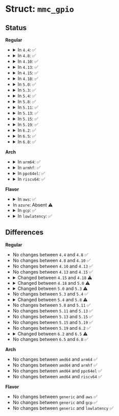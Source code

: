 # Struct: <code>mmc_gpio</code>

## Status
<b>Regular</b>
<ul>
<li>
<details>
<summary>In <code>4.4</code>: ✅</summary>

```c
struct mmc_gpio {
    struct gpio_desc *ro_gpio;
    struct gpio_desc *cd_gpio;
    bool override_ro_active_level;
    bool override_cd_active_level;
    irqreturn_t (*cd_gpio_isr)(int, void *);
    char *ro_label;
    char cd_label[0];
};
```
</details>
</li>
<li>
<details>
<summary>In <code>4.8</code>: ✅</summary>

```c
struct mmc_gpio {
    struct gpio_desc *ro_gpio;
    struct gpio_desc *cd_gpio;
    bool override_ro_active_level;
    bool override_cd_active_level;
    irqreturn_t (*cd_gpio_isr)(int, void *);
    char *ro_label;
    char cd_label[0];
};
```
</details>
</li>
<li>
<details>
<summary>In <code>4.10</code>: ✅</summary>

```c
struct mmc_gpio {
    struct gpio_desc *ro_gpio;
    struct gpio_desc *cd_gpio;
    bool override_ro_active_level;
    bool override_cd_active_level;
    irqreturn_t (*cd_gpio_isr)(int, void *);
    char *ro_label;
    char cd_label[0];
};
```
</details>
</li>
<li>
<details>
<summary>In <code>4.13</code>: ✅</summary>

```c
struct mmc_gpio {
    struct gpio_desc *ro_gpio;
    struct gpio_desc *cd_gpio;
    bool override_ro_active_level;
    bool override_cd_active_level;
    irqreturn_t (*cd_gpio_isr)(int, void *);
    char *ro_label;
    char cd_label[0];
};
```
</details>
</li>
<li>
<details>
<summary>In <code>4.15</code>: ✅</summary>

```c
struct mmc_gpio {
    struct gpio_desc *ro_gpio;
    struct gpio_desc *cd_gpio;
    bool override_ro_active_level;
    bool override_cd_active_level;
    irqreturn_t (*cd_gpio_isr)(int, void *);
    char *ro_label;
    char cd_label[0];
};
```
</details>
</li>
<li>
<details>
<summary>In <code>4.18</code>: ✅</summary>

```c
struct mmc_gpio {
    struct gpio_desc *ro_gpio;
    struct gpio_desc *cd_gpio;
    bool override_ro_active_level;
    bool override_cd_active_level;
    irqreturn_t (*cd_gpio_isr)(int, void *);
    char *ro_label;
    u32 cd_debounce_delay_ms;
    char cd_label[0];
};
```
</details>
</li>
<li>
<details>
<summary>In <code>5.0</code>: ✅</summary>

```c
struct mmc_gpio {
    struct gpio_desc *ro_gpio;
    struct gpio_desc *cd_gpio;
    bool override_ro_active_level;
    bool override_cd_active_level;
    irqreturn_t (*cd_gpio_isr)(int, void *);
    char *ro_label;
    char *cd_label;
    u32 cd_debounce_delay_ms;
};
```
</details>
</li>
<li>
<details>
<summary>In <code>5.3</code>: ✅</summary>

```c
struct mmc_gpio {
    struct gpio_desc *ro_gpio;
    struct gpio_desc *cd_gpio;
    bool override_cd_active_level;
    irqreturn_t (*cd_gpio_isr)(int, void *);
    char *ro_label;
    char *cd_label;
    u32 cd_debounce_delay_ms;
};
```
</details>
</li>
<li>
<details>
<summary>In <code>5.4</code>: ✅</summary>

```c
struct mmc_gpio {
    struct gpio_desc *ro_gpio;
    struct gpio_desc *cd_gpio;
    bool override_cd_active_level;
    irqreturn_t (*cd_gpio_isr)(int, void *);
    char *ro_label;
    char *cd_label;
    u32 cd_debounce_delay_ms;
};
```
</details>
</li>
<li>
<details>
<summary>In <code>5.8</code>: ✅</summary>

```c
struct mmc_gpio {
    struct gpio_desc *ro_gpio;
    struct gpio_desc *cd_gpio;
    irqreturn_t (*cd_gpio_isr)(int, void *);
    char *ro_label;
    char *cd_label;
    u32 cd_debounce_delay_ms;
};
```
</details>
</li>
<li>
<details>
<summary>In <code>5.11</code>: ✅</summary>

```c
struct mmc_gpio {
    struct gpio_desc *ro_gpio;
    struct gpio_desc *cd_gpio;
    irqreturn_t (*cd_gpio_isr)(int, void *);
    char *ro_label;
    char *cd_label;
    u32 cd_debounce_delay_ms;
};
```
</details>
</li>
<li>
<details>
<summary>In <code>5.13</code>: ✅</summary>

```c
struct mmc_gpio {
    struct gpio_desc *ro_gpio;
    struct gpio_desc *cd_gpio;
    irqreturn_t (*cd_gpio_isr)(int, void *);
    char *ro_label;
    char *cd_label;
    u32 cd_debounce_delay_ms;
};
```
</details>
</li>
<li>
<details>
<summary>In <code>5.15</code>: ✅</summary>

```c
struct mmc_gpio {
    struct gpio_desc *ro_gpio;
    struct gpio_desc *cd_gpio;
    irqreturn_t (*cd_gpio_isr)(int, void *);
    char *ro_label;
    char *cd_label;
    u32 cd_debounce_delay_ms;
};
```
</details>
</li>
<li>
<details>
<summary>In <code>5.19</code>: ✅</summary>

```c
struct mmc_gpio {
    struct gpio_desc *ro_gpio;
    struct gpio_desc *cd_gpio;
    irqreturn_t (*cd_gpio_isr)(int, void *);
    char *ro_label;
    char *cd_label;
    u32 cd_debounce_delay_ms;
};
```
</details>
</li>
<li>
<details>
<summary>In <code>6.2</code>: ✅</summary>

```c
struct mmc_gpio {
    struct gpio_desc *ro_gpio;
    struct gpio_desc *cd_gpio;
    irqreturn_t (*cd_gpio_isr)(int, void *);
    char *ro_label;
    char *cd_label;
    u32 cd_debounce_delay_ms;
};
```
</details>
</li>
<li>
<details>
<summary>In <code>6.5</code>: ✅</summary>

```c
struct mmc_gpio {
    struct gpio_desc *ro_gpio;
    struct gpio_desc *cd_gpio;
    irqreturn_t (*cd_gpio_isr)(int, void *);
    char *ro_label;
    char *cd_label;
    u32 cd_debounce_delay_ms;
    int cd_irq;
};
```
</details>
</li>
<li>
<details>
<summary>In <code>6.8</code>: ✅</summary>

```c
struct mmc_gpio {
    struct gpio_desc *ro_gpio;
    struct gpio_desc *cd_gpio;
    irqreturn_t (*cd_gpio_isr)(int, void *);
    char *ro_label;
    char *cd_label;
    u32 cd_debounce_delay_ms;
    int cd_irq;
};
```
</details>
</li>
</ul>
<b>Arch</b>
<ul>
<li>
<details>
<summary>In <code>arm64</code>: ✅</summary>

```c
struct mmc_gpio {
    struct gpio_desc *ro_gpio;
    struct gpio_desc *cd_gpio;
    bool override_cd_active_level;
    irqreturn_t (*cd_gpio_isr)(int, void *);
    char *ro_label;
    char *cd_label;
    u32 cd_debounce_delay_ms;
};
```
</details>
</li>
<li>
<details>
<summary>In <code>armhf</code>: ✅</summary>

```c
struct mmc_gpio {
    struct gpio_desc *ro_gpio;
    struct gpio_desc *cd_gpio;
    bool override_cd_active_level;
    irqreturn_t (*cd_gpio_isr)(int, void *);
    char *ro_label;
    char *cd_label;
    u32 cd_debounce_delay_ms;
};
```
</details>
</li>
<li>
<details>
<summary>In <code>ppc64el</code>: ✅</summary>

```c
struct mmc_gpio {
    struct gpio_desc *ro_gpio;
    struct gpio_desc *cd_gpio;
    bool override_cd_active_level;
    irqreturn_t (*cd_gpio_isr)(int, void *);
    char *ro_label;
    char *cd_label;
    u32 cd_debounce_delay_ms;
};
```
</details>
</li>
<li>
<details>
<summary>In <code>riscv64</code>: ✅</summary>

```c
struct mmc_gpio {
    struct gpio_desc *ro_gpio;
    struct gpio_desc *cd_gpio;
    bool override_cd_active_level;
    irqreturn_t (*cd_gpio_isr)(int, void *);
    char *ro_label;
    char *cd_label;
    u32 cd_debounce_delay_ms;
};
```
</details>
</li>
</ul>
<b>Flavor</b>
<ul>
<li>
<details>
<summary>In <code>aws</code>: ✅</summary>

```c
struct mmc_gpio {
    struct gpio_desc *ro_gpio;
    struct gpio_desc *cd_gpio;
    bool override_cd_active_level;
    irqreturn_t (*cd_gpio_isr)(int, void *);
    char *ro_label;
    char *cd_label;
    u32 cd_debounce_delay_ms;
};
```
</details>
</li>
<li>
In <code>azure</code>: Absent ⚠️
</li>
<li>
<details>
<summary>In <code>gcp</code>: ✅</summary>

```c
struct mmc_gpio {
    struct gpio_desc *ro_gpio;
    struct gpio_desc *cd_gpio;
    bool override_cd_active_level;
    irqreturn_t (*cd_gpio_isr)(int, void *);
    char *ro_label;
    char *cd_label;
    u32 cd_debounce_delay_ms;
};
```
</details>
</li>
<li>
<details>
<summary>In <code>lowlatency</code>: ✅</summary>

```c
struct mmc_gpio {
    struct gpio_desc *ro_gpio;
    struct gpio_desc *cd_gpio;
    bool override_cd_active_level;
    irqreturn_t (*cd_gpio_isr)(int, void *);
    char *ro_label;
    char *cd_label;
    u32 cd_debounce_delay_ms;
};
```
</details>
</li>
</ul>

## Differences
<b>Regular</b>
<ul>
<li>
No changes between <code>4.4</code> and <code>4.8</code> ✅
</li>
<li>
No changes between <code>4.8</code> and <code>4.10</code> ✅
</li>
<li>
No changes between <code>4.10</code> and <code>4.13</code> ✅
</li>
<li>
No changes between <code>4.13</code> and <code>4.15</code> ✅
</li>
<li>
<details>
<summary>Changed between <code>4.15</code> and <code>4.18</code> ⚠️</summary>
<ul>
<li>
<b>Field added. </b>
<code>u32 cd_debounce_delay_ms</code>
</li>
</ul>
</details>
</li>
<li>
<details>
<summary>Changed between <code>4.18</code> and <code>5.0</code> ⚠️</summary>
<ul>
<li>
<b>Field type changed. </b>
<code>char cd_label[0]</code> ➡️ <code>char *cd_label</code>
</li>
</ul>
</details>
</li>
<li>
<details>
<summary>Changed between <code>5.0</code> and <code>5.3</code> ⚠️</summary>
<ul>
<li>
<b>Field removed. </b>
<code>bool override_ro_active_level</code>
</li>
</ul>
</details>
</li>
<li>
No changes between <code>5.3</code> and <code>5.4</code> ✅
</li>
<li>
<details>
<summary>Changed between <code>5.4</code> and <code>5.8</code> ⚠️</summary>
<ul>
<li>
<b>Field removed. </b>
<code>bool override_cd_active_level</code>
</li>
</ul>
</details>
</li>
<li>
No changes between <code>5.8</code> and <code>5.11</code> ✅
</li>
<li>
No changes between <code>5.11</code> and <code>5.13</code> ✅
</li>
<li>
No changes between <code>5.13</code> and <code>5.15</code> ✅
</li>
<li>
No changes between <code>5.15</code> and <code>5.19</code> ✅
</li>
<li>
No changes between <code>5.19</code> and <code>6.2</code> ✅
</li>
<li>
<details>
<summary>Changed between <code>6.2</code> and <code>6.5</code> ⚠️</summary>
<ul>
<li>
<b>Field added. </b>
<code>int cd_irq</code>
</li>
</ul>
</details>
</li>
<li>
No changes between <code>6.5</code> and <code>6.8</code> ✅
</li>
</ul>
<b>Arch</b>
<ul>
<li>
No changes between <code>amd64</code> and <code>arm64</code> ✅
</li>
<li>
No changes between <code>amd64</code> and <code>armhf</code> ✅
</li>
<li>
No changes between <code>amd64</code> and <code>ppc64el</code> ✅
</li>
<li>
No changes between <code>amd64</code> and <code>riscv64</code> ✅
</li>
</ul>
<b>Flavor</b>
<ul>
<li>
No changes between <code>generic</code> and <code>aws</code> ✅
</li>
<li>
No changes between <code>generic</code> and <code>gcp</code> ✅
</li>
<li>
No changes between <code>generic</code> and <code>lowlatency</code> ✅
</li>
</ul>

